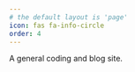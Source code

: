 ```yaml
---
# the default layout is 'page'
icon: fas fa-info-circle
order: 4
---
```


A general coding and blog site.